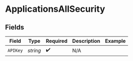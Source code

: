 # ApplicationsAllSecurity


## Fields

| Field                  | Type                   | Required               | Description            | Example                |
| ---------------------- | ---------------------- | ---------------------- | ---------------------- | ---------------------- |
| `APIKey`               | *string*               | :heavy_check_mark:     | N/A                    | <your-apideck-api-key> |